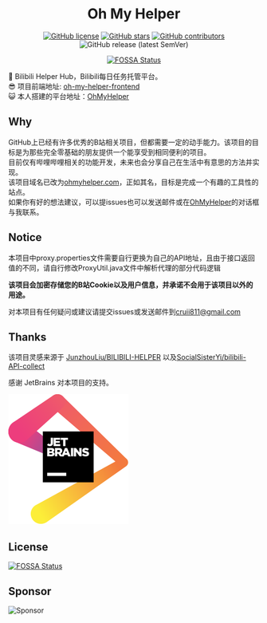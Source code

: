<div align="center">

<h1 align="center">
    Oh My Helper
</h1>


[![GitHub license](https://img.shields.io/github/license/Cruii/oh-my-helper?style=for-the-badge)](https://github.com/Cruii/bilibili-helper-hub/blob/master/LICENSE)
[![GitHub stars](https://img.shields.io/github/stars/Cruii/oh-my-helper?style=for-the-badge)](https://github.com/Cruii/bilibili-helper-hub/stargazers)
[![GitHub contributors](https://img.shields.io/github/contributors/Cruii/oh-my-helper?style=for-the-badge)](https://github.com/Cruii/bilibili-helper-hub/graphs/contributors)
![GitHub release (latest SemVer)](https://img.shields.io/github/v/release/Cruii/oh-my-helper?style=for-the-badge)

[![FOSSA Status](https://app.fossa.com/api/projects/git%2Bgithub.com%2FCruii%2Foh-my-helper.svg?type=for-the-badge)](https://app.fossa.com/projects/git%2Bgithub.com%2FCruii%2Foh-my-helper?ref=badge_shield)
</div>

🚀 Bilibili Helper Hub，Bilibili每日任务托管平台。  
😎 项目前端地址: [oh-my-helper-frontend](https://github.com/Cruii/bilibili-helper-hub-frontend)  
😺 本人搭建的平台地址：[OhMyHelper](https://ohmyhelper.com/bilibili/)
## Why 
GitHub上已经有许多优秀的B站相关项目，但都需要一定的动手能力。该项目的目标是为那些完全零基础的朋友提供一个能享受到相同便利的项目。  
目前仅有哔哩哔哩相关的功能开发，未来也会分享自己在生活中有意思的方法并实现。  
该项目域名已改为[ohmyhelper.com](https://ohmyhelper.com)，正如其名，目标是完成一个有趣的工具性的站点。  
如果你有好的想法建议，可以提issues也可以发送邮件或在[OhMyHelper](https://ohmyhelper.com/bilibili/)的对话框与我联系。  

## Notice
本项目中proxy.properties文件需要自行更换为自己的API地址，且由于接口返回值的不同，请自行修改ProxyUtil.java文件中解析代理的部分代码逻辑 

**该项目会加密存储您的B站Cookie以及用户信息，并承诺不会用于该项目以外的用途。**  

对本项目有任何疑问或建议请提交issues或发送邮件到[cruii811@gmail.com](mailto:cruii811@gmail.com)

## Thanks

该项目灵感来源于 [JunzhouLiu/BILIBILI-HELPER](https://github.com/JunzhouLiu/BILIBILI-HELPER) 以及[SocialSisterYi/bilibili-API-collect](https://github.com/SocialSisterYi/bilibili-API-collect) 


感谢 JetBrains 对本项目的支持。

[![JetBrains](jetbrains.svg)](https://www.jetbrains.com/?from=BILIBILI-HELPER)

## License

[![FOSSA Status](https://app.fossa.com/api/projects/git%2Bgithub.com%2FCruii%2Foh-my-helper.svg?type=large)](https://app.fossa.com/projects/git%2Bgithub.com%2FCruii%2Foh-my-helper?ref=badge_large)

## Sponsor

![Sponsor](https://cruii.io/upload/2021/10/1-c5f430c3f57c461580f04cfb8fdc06e2.png)
